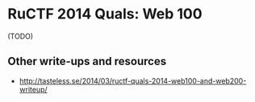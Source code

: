 # RuCTF 2014 Quals: Web 100

(TODO)

## Other write-ups and resources

* <http://tasteless.se/2014/03/ructf-quals-2014-web100-and-web200-writeup/>
